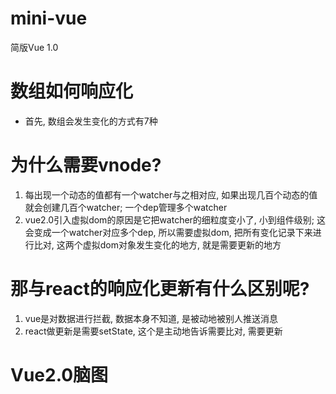 # mini-vue
简版Vue 1.0

# 数组如何响应化

- 首先, 数组会发生变化的方式有7种

# 为什么需要vnode?

1. 每出现一个动态的值都有一个watcher与之相对应, 如果出现几百个动态的值就会创建几百个watcher; 一个dep管理多个watcher
2. vue2.0引入虚拟dom的原因是它把watcher的细粒度变小了, 小到组件级别; 这会变成一个watcher对应多个dep, 所以需要虚拟dom, 把所有变化记录下来进行比对, 这两个虚拟dom对象发生变化的地方, 就是需要更新的地方

# 那与react的响应化更新有什么区别呢?

1. vue是对数据进行拦截, 数据本身不知道, 是被动地被别人推送消息
2. react做更新是需要setState, 这个是主动地告诉需要比对, 需要更新

# Vue2.0脑图
